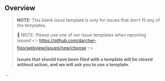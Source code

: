 


## Overview

> **NOTE:** This blank issue template is only for issues that don't fit any of the templates.
>
> 🛑 NOTE: Please use one of our issue templates when reporting issues! 
> 👉 https://github.com/darcher-figo/webview/issues/new/choose 👈
>
> **Issues that should have been filed with a template will be closed without action, and we will ask you to use a template.**

...